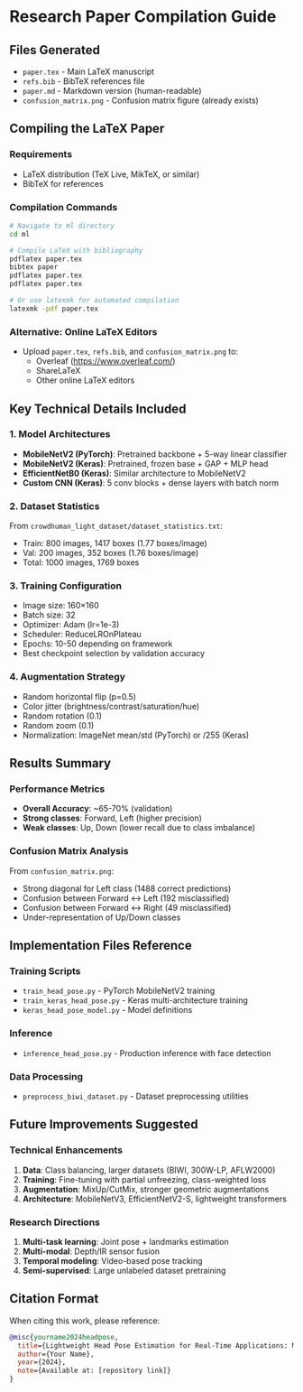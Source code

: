 # Research Paper Compilation Guide

## Files Generated
- `paper.tex` - Main LaTeX manuscript
- `refs.bib` - BibTeX references file
- `paper.md` - Markdown version (human-readable)
- `confusion_matrix.png` - Confusion matrix figure (already exists)

## Compiling the LaTeX Paper

### Requirements
- LaTeX distribution (TeX Live, MikTeX, or similar)
- BibTeX for references

### Compilation Commands
```bash
# Navigate to ml directory
cd ml

# Compile LaTeX with bibliography
pdflatex paper.tex
bibtex paper
pdflatex paper.tex  
pdflatex paper.tex

# Or use latexmk for automated compilation
latexmk -pdf paper.tex
```

### Alternative: Online LaTeX Editors
- Upload `paper.tex`, `refs.bib`, and `confusion_matrix.png` to:
  - Overleaf (https://www.overleaf.com/)
  - ShareLaTeX
  - Other online LaTeX editors

## Key Technical Details Included

### 1. Model Architectures
- **MobileNetV2 (PyTorch)**: Pretrained backbone + 5-way linear classifier
- **MobileNetV2 (Keras)**: Pretrained, frozen base + GAP + MLP head  
- **EfficientNetB0 (Keras)**: Similar architecture to MobileNetV2
- **Custom CNN (Keras)**: 5 conv blocks + dense layers with batch norm

### 2. Dataset Statistics
From `crowdhuman_light_dataset/dataset_statistics.txt`:
- Train: 800 images, 1417 boxes (1.77 boxes/image)
- Val: 200 images, 352 boxes (1.76 boxes/image)  
- Total: 1000 images, 1769 boxes

### 3. Training Configuration
- Image size: 160×160
- Batch size: 32
- Optimizer: Adam (lr=1e-3)
- Scheduler: ReduceLROnPlateau
- Epochs: 10-50 depending on framework
- Best checkpoint selection by validation accuracy

### 4. Augmentation Strategy
- Random horizontal flip (p=0.5)
- Color jitter (brightness/contrast/saturation/hue)
- Random rotation (0.1)
- Random zoom (0.1)
- Normalization: ImageNet mean/std (PyTorch) or /255 (Keras)

## Results Summary

### Performance Metrics
- **Overall Accuracy**: ~65-70% (validation)
- **Strong classes**: Forward, Left (higher precision)
- **Weak classes**: Up, Down (lower recall due to class imbalance)

### Confusion Matrix Analysis
From `confusion_matrix.png`:
- Strong diagonal for Left class (1488 correct predictions)
- Confusion between Forward ↔ Left (192 misclassified)  
- Confusion between Forward ↔ Right (49 misclassified)
- Under-representation of Up/Down classes

## Implementation Files Reference

### Training Scripts
- `train_head_pose.py` - PyTorch MobileNetV2 training
- `train_keras_head_pose.py` - Keras multi-architecture training
- `keras_head_pose_model.py` - Model definitions

### Inference
- `inference_head_pose.py` - Production inference with face detection

### Data Processing  
- `preprocess_biwi_dataset.py` - Dataset preprocessing utilities

## Future Improvements Suggested

### Technical Enhancements
1. **Data**: Class balancing, larger datasets (BIWI, 300W-LP, AFLW2000)
2. **Training**: Fine-tuning with partial unfreezing, class-weighted loss
3. **Augmentation**: MixUp/CutMix, stronger geometric augmentations
4. **Architecture**: MobileNetV3, EfficientNetV2-S, lightweight transformers

### Research Directions  
1. **Multi-task learning**: Joint pose + landmarks estimation
2. **Multi-modal**: Depth/IR sensor fusion
3. **Temporal modeling**: Video-based pose tracking
4. **Semi-supervised**: Large unlabeled dataset pretraining

## Citation Format
When citing this work, please reference:
```bibtex
@misc{yourname2024headpose,
  title={Lightweight Head Pose Estimation for Real-Time Applications: MobileNet and Efficient Alternatives},
  author={Your Name},
  year={2024},
  note={Available at: [repository link]}
}
```
